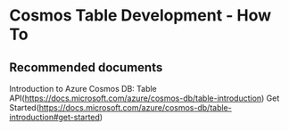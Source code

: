 <properties
	pageTitle="How to Cosmos Tables" 
	description="Development how to Azure Tables"
	service="microsoft.documentdb"
	resource="databaseAccounts"
	authors="balaksms"
	displayOrder="65"
	selfHelpType="resource"
	supportTopicIds="32597513"
	resourceTags=""
	productPesIds=""
	cloudEnvironments="public"/>
	
# Cosmos Table Development - How To

## **Recommended documents**
Introduction to Azure Cosmos DB: Table API(https://docs.microsoft.com/azure/cosmos-db/table-introduction)
Get Started(https://docs.microsoft.com/azure/cosmos-db/table-introduction#get-started)





